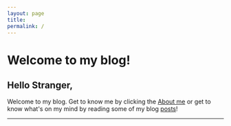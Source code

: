 ```yaml
---
layout: page 
title: 
permalink: /
---
```


# Welcome to my blog!

## Hello Stranger,

Welcome to my blog. Get to know me by clicking the [About me](/about) or get to know what's on my mind by reading some of my blog [posts](/posts)!


---------------------------
